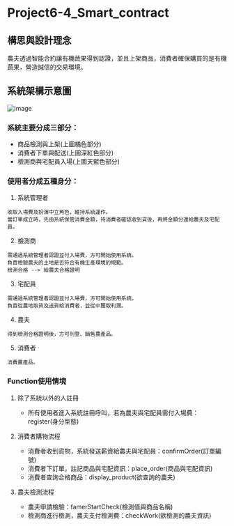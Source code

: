 # Project6-4_Smart_contract

## 構思與設計理念
農夫透過智能合約讓有機蔬果得到認證，並且上架商品，消費者確保購買的是有機蔬果，營造誠信的交易環境。

## 系統架構示意圖
![image](https://i.imgur.com/HWYs7hk.jpg)

### 系統主要分成三部分：
* 商品檢測與上架(上圖橘色部分)
* 消費者下單與配送(上圖深紅色部分)
* 檢測商與宅配員入場(上圖天藍色部分)

### 使用者分成五種身分：
1. 系統管理者
```  
收取入場費及扮演中立角色，維持系統運作。
當訂單成立時，先由系統保管消費金額，待消費者確認收到貨後，再將金額分還給農夫及宅配員。
```  
2. 檢測商
```  
需通過系統管理者認證並付入場費，方可開始使用系統。
負責檢驗農夫的土地是否符合有機生產環境的規範。
檢測合格 --> 給農夫合格證明
```  
3. 宅配員
```  
需通過系統管理者認證並付入場費，方可開始使用系統。
負責從農地取貨及送貨給消費者，並從中獲取利潤。
```  
4. 農夫
```  
得到檢測合格證明後，方可刊登、銷售農產品。
```  
5. 消費者
```  
消費農產品。
```  
### Function使用情境
1. 除了系統以外的人註冊
    * 所有使用者進入系統註冊呼叫，若為農夫與宅配員需付入場費：register(身分型態)

2. 消費者購物流程
    * 消費者收到貨物，系統發送薪資給農夫與宅配員：confirmOrder(訂單編號)
    * 消費者下訂單，註記商品與宅配資訊：place_order(商品與宅配資訊) 
    * 消費者查詢合格商品：display_product(欲查詢的農夫)

3. 農夫檢測流程
    * 農夫申請檢驗：famerStartCheck(檢測值與商品名稱)
    * 檢測商進行檢測，農夫支付檢測費：checkWork(欲檢測的農夫資訊)
